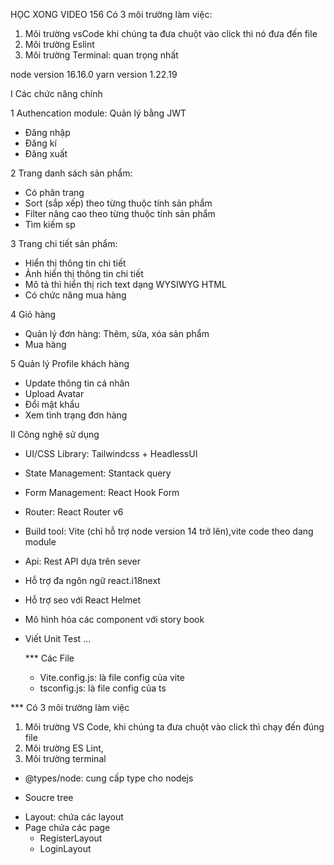 HỌC XONG VIDEO 156
Có 3 môi trường làm việc:

1. Môi trường vsCode khi chúng ta đưa chuột vào click thì nó đưa đến file
2. Môi trường Eslint
3. Môi trường Terminal: quan trọng nhất

node version 16.16.0
yarn version 1.22.19

I Các chức năng chính

1 Authencation module: Quản lý bằng JWT

- Đăng nhập
- Đăng kí
- Đăng xuất

2 Trang danh sách sản phẩm:

- Có phân trang
- Sort (sắp xếp) theo từng thuộc tính sản phẩm
- Filter nâng cao theo từng thuộc tính sản phẩm
- Tìm kiếm sp

3 Trang chi tiết sản phẩm:

- Hiển thị thông tin chi tiết
- Ảnh hiển thị thông tin chi tiết
- Mô tả thì hiển thị rich text dạng WYSIWYG HTML
- Có chức năng mua hàng

4 Giỏ hàng

- Quản lý đơn hàng: Thêm, sửa, xóa sản phẩm
- Mua hàng

5 Quản lý Profile khách hàng

- Update thông tin cá nhân
- Upload Avatar
- Đổi mật khẩu
- Xem tình trạng đơn hàng

II Công nghệ sử dụng

- UI/CSS Library: Tailwindcss + HeadlessUI
- State Management: Stantack query
- Form Management: React Hook Form
- Router: React Router v6
- Build tool: Vite (chỉ hỗ trợ node version 14 trở lên),vite code theo dang module
- Api: Rest API dựa trên sever
- Hỗ trợ đa ngôn ngữ react.i18next
- Hỗ trợ seo với React Helmet
- Mô hình hóa các component với story book
- Viết Unit Test
  ...

  \*\*\* Các File

  - Vite.config.js: là file config của vite
  - tsconfig.js: là file config của ts

\*\*\* Có 3 môi trường làm việc

1.  Môi trường VS Code, khi chúng ta đưa chuột vào click thì chạy đến đúng file
2.  Môi trường ES Lint,
3.  Môi trường terminal

- @types/node: cung cấp type cho nodejs

* Soucre tree

- Layout: chứa các layout
- Page chứa các page
  - RegisterLayout
  - LoginLayout
